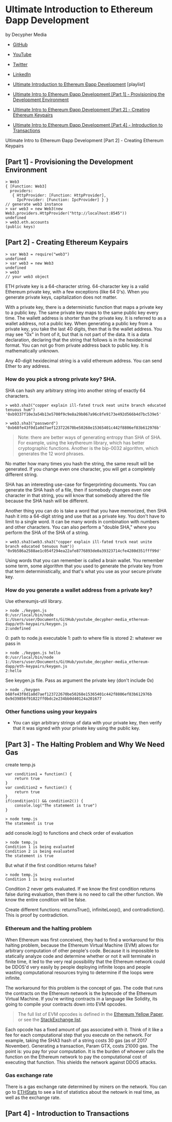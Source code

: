 # Ultimate Introduction to Ethereum Ðapp Development
by Decypher Media
- [GitHub](https://github.com/AlwaysBCoding)
- [YouTube](https://www.youtube.com/channel/UC8CB0ZkvogP7tnCTDR-zV7g)
- [Twitter](https://twitter.com/AlwaysBCoding)
- [LinkedIn](https://www.linkedin.com/in/alwaysbcoding)

- [Ultimate Introduction to Ethereum Ðapp Development](https://www.youtube.com/playlist?list=PLV1JDFUtrXpFh85G-Ddyy2kLSafaB9biQ) [playlist]
- [Ultimate Intro to Ethereum Ðapp Development [Part 1] - Provisioning the Development Environment](https://youtu.be/rmtsh7Q7sbE)
- [Ultimate Intro to Ethereum Ðapp Development [Part 2] - Creating Ethereum Keypairs](https://youtu.be/YWoBeoTUrYM)
- [Ultimate Intro to Ethereum Ðapp Development [Part 4] - Introduction to Transactions](https://youtu.be/-5LhwoCcjp0)

Ultimate Intro to Ethereum Ðapp Development [Part 2] - Creating Ethereum Keypairs

## [Part 1] - Provisioning the Development Environment  

	> Web3
	{ [Function: Web3]
	  providers: 
	   { HttpProvider: [Function: HttpProvider],
	     IpcProvider: [Function: IpcProvider] } }
	// generate web3 instance
	> var web3 = new Web3(new Web3.providers.HttpProvider("http://localhost:8545"))
	undefined
	> web3.eth.accounts
	(public keys)

## [Part 2] - Creating Ethereum Keypairs

	> var Web3 = require("web3")
	undefined
	> var web3 = new Web3
	undefined
	> web3
	// your web3 object

ETH private key is a 64-character string. 64-character key is a valid Ethereum private key, with a few exceptions (like 64 0's). When you generate private keys, capitalization does not matter.

With a private key, there is a deterministic function that maps a private key to a public key. The same private key maps to the same public key every time. The wallett address is shorter than the private key. It is referred to as a wallet address, not a public key. When generating a public key from a private key, you take the last 40 digits, then that is the wallet address. You may see "0x" in front of it, but that is not part of the data. It is a data declaration, declaring that the string that follows is in the hexidecimal format. You can not go from private address back to public key. It is mathematically unknown.

Any 40-digit hexidecimal string is a valid ethereum address. You can send Ether to any address.

### How do you pick a strong private key? SHA.

SHA can hash any arbitrary string into another string of exactly 64 characters.

	> web3.sha3("copper explain ill-fated truck neat unite branch educated tenuous hum")
	'0xb9337f10e3a54b13e5700f9c9e8a29b867a96c8fe9173e492d566b4d7bc539e5'

	> web3.sha3("password")
	'0xb68fe43f0d1a0d7aef123722670be50268e15365401c442f8806ef83b612976b'

> Note: there are better ways of generating entropy than SHA of SHA. For example, using the keythereum library, which has better cryptographic functions. Another is the bip-0032 algorithm, which generates the 12 word phrases. 

No matter how many times you hash the string, the same result will be generated. If you change even one character, you will get a completely different string.

SHA has an interesting use-case for fingerprinting documents. You can generate the SHA hash of a file, then if somebody changes even one character in that string, you will know that somebody altered the file because the SHA hash will be different.

Another thing you can do is take a word that you have memorized, then SHA hash it into a 64-digit string and use that as a private key. You don't have to limit to a single word. It can be many words in combination with numbers and other characters. You can also perform a "double SHA," where you perform the SHA of the SHA of a string.

	> web3.sha3(web3.sha3("copper explain ill-fated truck neat unite branch educated tenuous hum"))
	'0x9b586a2588ae1c054f294ea22afe8776893de0a39323714cfe4280d351fff99d'

Using words that you can remember is called a brain wallet. You remember some term, some algorithm that you used to generate the private key from that term deterministically, and that's what you use as your secure private key.

### How do you generate a wallet address from a private key?

Use ethereumjs-util library. 

	> node ./keygen.js
	0:/usr/local/bin/node
	1:/Users/user/Documents/GitHub/youtube_decypher-media_ethereum-dapp/eth-keypairs/keygen.js
	2:undefined

0: path to node.js executable
1: path to where file is stored
2: whatever we pass in

	> node ./keygen.js hello
	0:/usr/local/bin/node
	1:/Users/user/Documents/GitHub/youtube_decypher-media_ethereum-dapp/eth-keypairs/keygen.js
	2:hello

See keygen.js file. Pass as argument the private key (don't include 0x)

	> node ./keygen b68fe43f0d1a0d7aef123722670be50268e15365401c442f8806ef83b612976b
	0x9d39856f91822ff0bdc2e234bb0d40124a201677

### Other functions using your keypairs

- You can sign arbitrary strings of data with your private key, then verify that it was signed with your private key using the public key. 

## [Part 3] - The Halting Problem and Why We Need Gas

create temp.js

	var condition1 = function() {
		return true
	}
	var condition2 = function() {
		return true
	}
	if(condition1() && condition2()) {
		console.log("The statement is true")
	}

	> node temp.js
	The statement is true

add console.log() to functions and check order of evaluation

	> node temp.js
	Condition 1 is being evaluated
	Condition 2 is being evaluated
	The statement is true

But what if the first condition returns false?

	> node temp.js
	Condition 1 is being evaluated

Condition 2 never gets evaluated. If we know the first condition returns false during evaluation, then there is no need to call the other function. We know the entire condition will be false. 

Create different functions: returnsTrue(), infiniteLoop(), and contradiction(). This is proof by contradiction.

### Ethereum and the halting problem

When Ethereum was first conceived, they had to find a workaround for this halting problem, because the Ethereum Virtual Machine (EVM) allows for arbitrary computation of other people's code. Because it is impossible to statically analyze code and determine whether or not it will terminate in finite time, it led to the very real possibility that the Ethereum network could be DDOS'd very easily by people deploying infinite loops and people wasting computational resources trying to determine if the loops were infinite.

The workaround for this problem is the concept of gas. The code that runs the contracts on the Ethereum network is the bytecode of the Ethereum Virtual Machine. If you're writing contracts in a language like Solidity, its going to compile your contracts down into EVM opcodes.

> The full list of EVM opcodes is defined in the [Ethereum Yellow Paper](https://github.com/ethereum/yellowpaper), or see the [StackExchange list](https://ethereum.stackexchange.com/questions/119/what-opcodes-are-available-for-the-ethereum-evm).

Each opcode has a fixed amount of gas associated with it. Think of it like a fee for each computational step that you execute on the network. For example, taking the SHA3 hash of a string costs 30 gas (as of 2017 November). Generating a transaction, Param GTX, costs 21000 gas. The point is: you pay for your computation. It is the burden of whoever calls the function on the Ethereum network to pay the computational cost of executing that function. This shields the network against DDOS attacks.

### Gas exchange rate

There is a gas exchange rate determined by miners on the network. You can go to [ETHStats](https://ethstats.net) to see a list of statistics about the netowrk in real time, as well as the exchange rate. 

## [Part 4] - Introduction to Transactions


